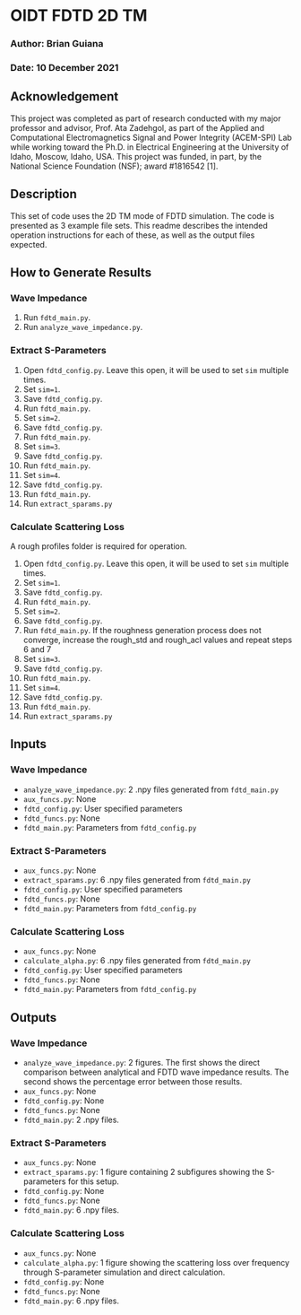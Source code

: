 # OIDT FDTD 2D TM
### Author: Brian Guiana
### Date: 10 December 2021
## Acknowledgement
This project was completed as part of research conducted with my major professor and advisor, Prof. Ata Zadehgol, as part of the Applied and Computational Electromagnetics Signal and Power Integrity (ACEM-SPI) Lab while working toward the Ph.D. in Electrical Engineering at the University of Idaho, Moscow, Idaho, USA. This project was funded, in part, by the National Science Foundation (NSF); award #1816542 [1].
## Description
This set of code uses the 2D TM mode of FDTD simulation. The code is presented as 3 example file sets. This readme describes the intended operation instructions for each of these, as well as the output files expected.

## How to Generate Results
### Wave Impedance
1. Run `fdtd_main.py`.
2. Run `analyze_wave_impedance.py`.

### Extract S-Parameters
1. Open `fdtd_config.py`. Leave this open, it will be used to set `sim` multiple times.
2. Set `sim=1`.
3. Save `fdtd_config.py`.
4. Run `fdtd_main.py`.
5. Set `sim=2`.
6. Save `fdtd_config.py`.
7. Run `fdtd_main.py`.
8. Set `sim=3`.
9. Save `fdtd_config.py`.
10. Run `fdtd_main.py`.
11. Set `sim=4`.
12. Save `fdtd_config.py`.
13. Run `fdtd_main.py`.
14. Run `extract_sparams.py`

### Calculate Scattering Loss
A rough profiles folder is required for operation.
1. Open `fdtd_config.py`. Leave this open, it will be used to set `sim` multiple times.
2. Set `sim=1`.
3. Save `fdtd_config.py`.
4. Run `fdtd_main.py`.
5. Set `sim=2`.
6. Save `fdtd_config.py`.
7. Run `fdtd_main.py`. If the roughness generation process does not converge, increase the rough_std and rough_acl values and repeat steps 6 and 7
8. Set `sim=3`.
9. Save `fdtd_config.py`.
10. Run `fdtd_main.py`.
11. Set `sim=4`.
12. Save `fdtd_config.py`.
13. Run `fdtd_main.py`.
14. Run `extract_sparams.py`

## Inputs
### Wave Impedance
- `analyze_wave_impedance.py`: 2 .npy files generated from `fdtd_main.py`
- `aux_funcs.py`: None
- `fdtd_config.py`: User specified parameters
- `fdtd_funcs.py`: None
- `fdtd_main.py`: Parameters from `fdtd_config.py`

### Extract S-Parameters
- `aux_funcs.py`: None
- `extract_sparams.py`: 6 .npy files generated from `fdtd_main.py`
- `fdtd_config.py`: User specified parameters
- `fdtd_funcs.py`: None
- `fdtd_main.py`: Parameters from `fdtd_config.py`

### Calculate Scattering Loss
- `aux_funcs.py`: None
- `calculate_alpha.py`: 6 .npy files generated from `fdtd_main.py`
- `fdtd_config.py`: User specified parameters
- `fdtd_funcs.py`: None
- `fdtd_main.py`: Parameters from `fdtd_config.py`

## Outputs
### Wave Impedance
- `analyze_wave_impedance.py`: 2 figures. The first shows the direct comparison between analytical and FDTD wave impedance results. The second shows the percentage error between those results.
- `aux_funcs.py`: None
- `fdtd_config.py`: None
- `fdtd_funcs.py`: None
- `fdtd_main.py`: 2 .npy files.

### Extract S-Parameters
- `aux_funcs.py`: None
- `extract_sparams.py`: 1 figure containing 2 subfigures showing the S-parameters for this setup.
- `fdtd_config.py`: None
- `fdtd_funcs.py`: None
- `fdtd_main.py`: 6 .npy files.

### Calculate Scattering Loss
- `aux_funcs.py`: None
- `calculate_alpha.py`: 1 figure showing the scattering loss over frequency through S-parameter simulation and direct calculation.
- `fdtd_config.py`: None
- `fdtd_funcs.py`: None
- `fdtd_main.py`: 6 .npy files.
